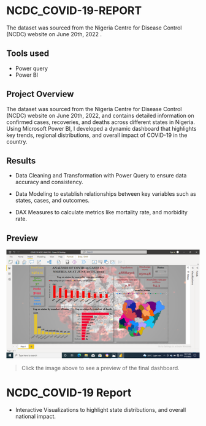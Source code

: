 # NCDC_COVID-19-REPORT
The dataset was sourced from the Nigeria Centre for Disease Control (NCDC) website on June 20th, 2022
. 

## Tools used
- Power query
- Power BI

## Project Overview
The dataset was sourced from the Nigeria Centre for Disease Control (NCDC) website on June 20th, 2022, and contains detailed information on confirmed cases, recoveries, and deaths across different states in Nigeria. Using Microsoft Power BI, I developed a dynamic dashboard that highlights key trends, regional distributions, and overall impact of COVID-19 in the country.


## Results 

- Data Cleaning and Transformation with Power Query to ensure data accuracy and consistency.

- Data Modeling to establish relationships between key variables such as states, cases, and outcomes.

- DAX Measures to calculate metrics like mortality rate, and morbidity rate.


## Preview
![Dashboard Screenshot](https://github.com/FehintoluwaDawodu/NCDC_COVID-19-REPORT/blob/main/COVID-19_Report.png)

> Click the image above to see a preview of the final dashboard.

# NCDC_COVID-19 Report

- Interactive Visualizations to highlight state distributions, and overall national impact.
 
